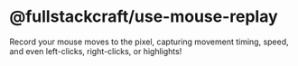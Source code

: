 # @fullstackcraft/use-mouse-replay

Record your mouse moves to the pixel, capturing movement timing, speed, and even left-clicks, right-clicks, or highlights!